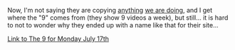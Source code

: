 Now, I'm not saying they are copying [anything](http://on10.net) [we are doing](http://channel9.msdn.com), and I get where the "9" comes from (they show 9 videos a week), but still... it is hard to not to wonder why they ended up with a name like that for their site...

[Link to The 9 for Monday July 17th](http://9.yahoo.com/)